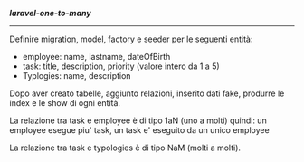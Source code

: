 <strong><i>laravel-one-to-many</i></strong>

<hr>

<p>Definire migration, model, factory e seeder per le seguenti entità:</p>
<ul>
<li>employee: name, lastname, dateOfBirth</li>
<li>task: title, description, priority (valore intero da 1 a 5)</li>
<li>Typlogies: name, description</li>
</ul>

<p>Dopo aver creato tabelle, aggiunto relazioni, inserito dati fake, produrre le index e le show di ogni entità.</p>

<p>La relazione tra task e employee è di tipo 1aN (uno a molti) quindi: un employee esegue piu' task, un task e' eseguito da un unico employee</p>

<p>La relazione tra task e typologies è di tipo NaM (molti a molti).</p>